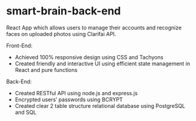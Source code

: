 # smart-brain-back-end

React App which allows users to manage their accounts and recognize faces on uploaded photos using Clarifai API.

Front-End:  
  * Achieved 100% responsive design using CSS and Tachyons  
  * Created friendly and interactive UI using efficient state management in React and pure functions

Back-End:  
  * Created RESTful API using node.js and express.js  
  * Encrypted users’ passwords using BCRYPT  
  * Created clear 2 table structure relational database using PostgreSQL and SQL
